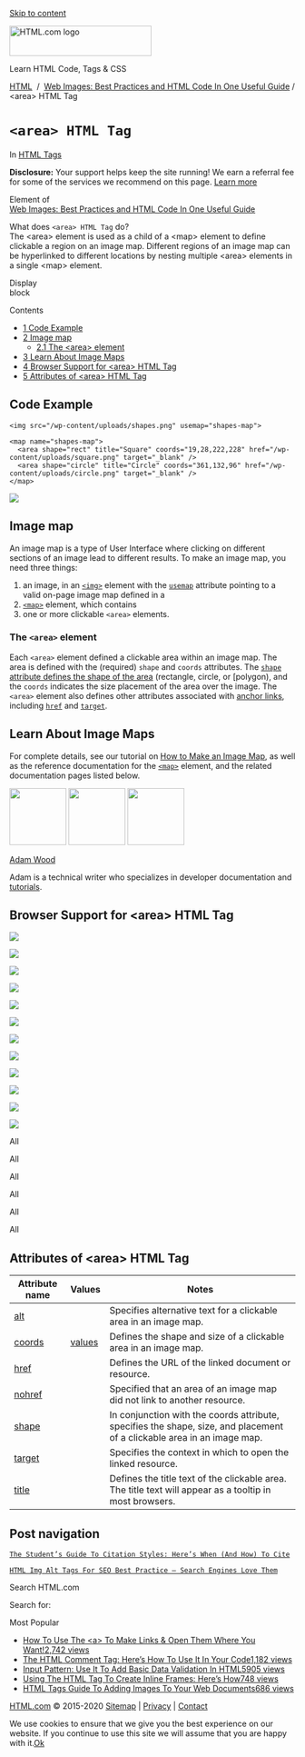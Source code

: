 <a href="#site-main" class="skip-link screen-reader-text">Skip to content</a>

<img src="../../wp-content/uploads/html-com-logo.png" alt="HTML.com logo" class="custom-logo sp-no-webp" srcset="https://html.com/wp-content/uploads/html-com-logo.png" width="250" height="53" />

[](../../index.html)

Learn HTML Code, Tags & CSS

[HTML](../../index.html)  /  [Web Images: Best Practices and HTML Code In One Useful Guide](../../images/index.html) / &lt;area&gt; HTML Tag

# `<area> HTML Tag`

In <span class="post-meta-category">[HTML Tags](../index.html)</span>

**Disclosure:** Your support helps keep the site running! We earn a referral fee for some of the services we recommend on this page. [Learn more](../../disclosure/index.html)

Element of  
[Web Images: Best Practices and HTML Code In One Useful Guide](../../images/index.html)

What does `<area> HTML Tag` do?  
The &lt;area&gt; element is used as a child of a &lt;map&gt; element to define clickable a region on an image map. Different regions of an image map can be hyperlinked to different locations by nesting multiple &lt;area&gt; elements in a single &lt;map&gt; element.

Display  
block

Contents

- [<span class="toc_number toc_depth_1">1</span> Code Example](#Code_Example)
- [<span class="toc_number toc_depth_1">2</span> Image map](#Image_map)
  - [<span class="toc_number toc_depth_2">2.1</span> The &lt;area&gt; element](#The_ltareagt_element)
- [<span class="toc_number toc_depth_1">3</span> Learn About Image Maps](#Learn_About_Image_Maps)
- [<span class="toc_number toc_depth_1">4</span> Browser Support for &lt;area&gt; HTML Tag](#Browser_Support_for_ltareagt_HTML_Tag)
- [<span class="toc_number toc_depth_1">5</span> Attributes of &lt;area&gt; HTML Tag](#Attributes_of_ltareagt_HTML_Tag)

## <span id="Code_Example">Code Example</span>

    <img src="/wp-content/uploads/shapes.png" usemap="shapes-map">

    <map name="shapes-map">
      <area shape="rect" title="Square" coords="19,28,222,228" href="/wp-content/uploads/square.png" target="_blank" />
      <area shape="circle" title="Circle" coords="361,132,96" href="/wp-content/uploads/circle.png" target="_blank" />
    </map>

<img src="../../wp-content/uploads/shapes.png" class="sp-no-webp" srcset="/wp-content/uploads/shapes.png" />

<span class="underline"></span>

## <span id="Image_map">Image map</span>

An image map is a type of User Interface where clicking on different sections of an image lead to different results. To make an image map, you need three things:

1.  an image, in an [`<img>`](../img/index.html) element with the [`usemap`](../../attributes/img-usemap/index.html) attribute pointing to a valid on-page image map defined in a
2.  [`<map>`](../map/index.html) element, which contains
3.  one or more clickable `<area>` elements.

### <span id="The_ltareagt_element">The `<area>` element</span>

Each `<area>` element defined a clickable area within an image map. The area is defined with the (required) `shape` and `coords` attributes. The [`shape` attribute defines the shape of the area](../../attributes/area-shape/index.html) (rectangle, circle, or \[polygon), and the `coords` indicates the size placement of the area over the image. The `<area>` element also defines other attributes associated with [anchor links](../a/index.html), including [`href`](../../attributes/area-href/index.html) and [`target`](../../attributes/area-target/index.html).

## <span id="Learn_About_Image_Maps">Learn About Image Maps</span>

For complete details, see our tutorial on [How to Make an Image Map](../../images/how-to-make-an-image-map/index.html), as well as the reference documentation for the [`<map>`](../map/index.html) element, and the related documentation pages listed below.

<img src="../../wp-content/plugins/a3-lazy-load/assets/images/lazy_placeholder.gif" class="lazy lazy-hidden avatar avatar-100 photo" width="100" height="100" />

<img src="../../wp-content/plugins/a3-lazy-load/assets/images/lazy_placeholder.gif" class="lazy lazy-hidden avatar avatar-100 photo" width="100" height="100" />

<img src="https://secure.gravatar.com/avatar/3af4194cc38fbc6d4e68fbe7536347d5?s=100&amp;d=mm&amp;r=g" class="avatar avatar-100 photo" srcset="https://secure.gravatar.com/avatar/3af4194cc38fbc6d4e68fbe7536347d5?s=200&amp;d=mm&amp;r=g 2x" width="100" height="100" />

[Adam Wood](../../author/html/index.html)

<span class="fn">Adam is a technical writer who specializes in developer documentation and [tutorials](../../index.html).</span>

[<span class="saboxplugin-icon-grey saboxplugin-icon-linkedin"></span>](https://www.linkedin.com/in/adammichaelwood)

<span id="tho-end-content" style="display: block; visibility: hidden;"></span>

## <span id="Browser_Support_for_ltareagt_HTML_Tag">Browser Support for &lt;area&gt; HTML Tag</span>

<img src="../../wp-content/plugins/a3-lazy-load/assets/images/lazy_placeholder.gif" class="lazy lazy-hidden" />

![](../../wp-content/plugins/htmlcodetutorial-plugin/assets/images/ie-true.png)

<img src="../../wp-content/plugins/a3-lazy-load/assets/images/lazy_placeholder.gif" class="lazy lazy-hidden" />

![](../../wp-content/plugins/htmlcodetutorial-plugin/assets/images/firefox-true.png)

<img src="../../wp-content/plugins/a3-lazy-load/assets/images/lazy_placeholder.gif" class="lazy lazy-hidden" />

![](../../wp-content/plugins/htmlcodetutorial-plugin/assets/images/chrome-true.png)

<img src="../../wp-content/plugins/a3-lazy-load/assets/images/lazy_placeholder.gif" class="lazy lazy-hidden" />

![](../../wp-content/plugins/htmlcodetutorial-plugin/assets/images/edge-true.png)

<img src="../../wp-content/plugins/a3-lazy-load/assets/images/lazy_placeholder.gif" class="lazy lazy-hidden" />

![](../../wp-content/plugins/htmlcodetutorial-plugin/assets/images/safari-true.png)

<img src="../../wp-content/plugins/a3-lazy-load/assets/images/lazy_placeholder.gif" class="lazy lazy-hidden" />

![](../../wp-content/plugins/htmlcodetutorial-plugin/assets/images/opera-true.png)

<span class="browser-supported">All</span>

<span class="browser-supported">All</span>

<span class="browser-supported">All</span>

<span class="browser-supported">All</span>

<span class="browser-supported">All</span>

<span class="browser-supported">All</span>

## <span id="Attributes_of_ltareagt_HTML_Tag">Attributes of &lt;area&gt; HTML Tag</span>

<table><thead><tr class="header"><th>Attribute name</th><th>Values</th><th>Notes</th></tr></thead><tbody><tr class="odd"><td><a href="../../attributes/area-alt/index.html" class="linked-name">alt</a><br />
</td><td></td><td>Specifies alternative text for a clickable area in an image map.</td></tr><tr class="even"><td><a href="../../attributes/area-coords/index.html" class="linked-name">coords</a><br />
</td><td><a href="../../area-coordsvalues/index.html" class="value free linked-name">values</a><br />
</td><td>Defines the shape and size of a clickable area in an image map.</td></tr><tr class="odd"><td><a href="../../attributes/area-href/index.html" class="linked-name">href</a><br />
</td><td></td><td>Defines the URL of the linked document or resource.</td></tr><tr class="even"><td><a href="../../attributes/area-nohref/index.html" class="linked-name deprecated">nohref</a><br />
</td><td></td><td>Specified that an area of an image map did not link to another resource.</td></tr><tr class="odd"><td><a href="../../attributes/area-shape/index.html" class="linked-name">shape</a><br />
</td><td></td><td>In conjunction with the coords attribute, specifies the shape, size, and placement of a clickable area in an image map.</td></tr><tr class="even"><td><a href="../../attributes/area-target/index.html" class="linked-name">target</a><br />
</td><td></td><td>Specifies the context in which to open the linked resource.</td></tr><tr class="odd"><td><a href="../../attributes/area-title/index.html" class="linked-name">title</a><br />
</td><td></td><td>Defines the title text of the clickable area. The title text will appear as a tooltip in most browsers.</td></tr></tbody></table>

## Post navigation

[<span class="nav-link-label"><span class="genericon genericon-previous"></span></span>`The Student’s Guide To Citation Styles: Here’s When (And How) To Cite`](../../resources/citation-guide/index.html)

[`HTML Img Alt Tags For SEO Best Practice – Search Engines Love Them`<span class="nav-link-label"><span class="genericon genericon-next"></span></span>](../../attributes/img-alt/index.html)

Search HTML.com

<span class="screen-reader-text">Search for:</span>

Most Popular

- <a href="../../attributes/a-target/index.html" class="popular_posts_bars_link">How To Use The &lt;a&gt; To Make Links &amp; Open Them Where You Want!</a><span class="popular_posts_bars_comment_count_hold"><a href="../../attributes/a-target/index.html#comments" class="popular_posts_bars_comment_count">2,742 views</a><span class="popular_posts_bars_comment_count_triangle"></span></span>
- <a href="../comment-tag/index.html" class="popular_posts_bars_link">The HTML Comment Tag: Here’s How To Use It In Your Code</a><span class="popular_posts_bars_comment_count_hold"><a href="../comment-tag/index.html#comments" class="popular_posts_bars_comment_count">1,182 views</a><span class="popular_posts_bars_comment_count_triangle"></span></span>
- <a href="../../attributes/input-pattern/index.html" class="popular_posts_bars_link">Input Pattern: Use It To Add Basic Data Validation In HTML5</a><span class="popular_posts_bars_comment_count_hold"><a href="../../attributes/input-pattern/index.html#comments" class="popular_posts_bars_comment_count">905 views</a><span class="popular_posts_bars_comment_count_triangle"></span></span>
- <a href="../iframe/index.html" class="popular_posts_bars_link">Using The HTML Tag To Create Inline Frames: Here’s How</a><span class="popular_posts_bars_comment_count_hold"><a href="../iframe/index.html#comments" class="popular_posts_bars_comment_count">748 views</a><span class="popular_posts_bars_comment_count_triangle"></span></span>
- <a href="../img/index.html" class="popular_posts_bars_link">HTML Tags Guide To Adding Images To Your Web Documents</a><span class="popular_posts_bars_comment_count_hold"><a href="../img/index.html#comments" class="popular_posts_bars_comment_count">686 views</a><span class="popular_posts_bars_comment_count_triangle"></span></span>

[HTML.com](../../index.html) © 2015-2020 [Sitemap](../../sitemap/index.html) | [Privacy](../../privacy/index.html) | [Contact](../../contact/index.html)

<span id="cn-notice-text" class="cn-text-container">We use cookies to ensure that we give you the best experience on our website. If you continue to use this site we will assume that you are happy with it.</span><span id="cn-notice-buttons" class="cn-buttons-container"><a href="#" id="cn-accept-cookie" class="cn-set-cookie cn-button bootstrap button">Ok</a></span><a href="javascript:void(0);" id="cn-close-notice" class="cn-close-icon"></a>
